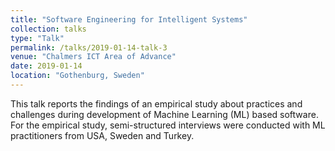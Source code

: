 ```yaml
---
title: "Software Engineering for Intelligent Systems"
collection: talks
type: "Talk"
permalink: /talks/2019-01-14-talk-3
venue: "Chalmers ICT Area of Advance"
date: 2019-01-14
location: "Gothenburg, Sweden"
---
```


This talk reports the findings of an empirical study about practices and challenges during development of Machine Learning (ML) based software.  For the empirical study, semi-structured interviews were conducted with ML practitioners from USA, Sweden and Turkey.

